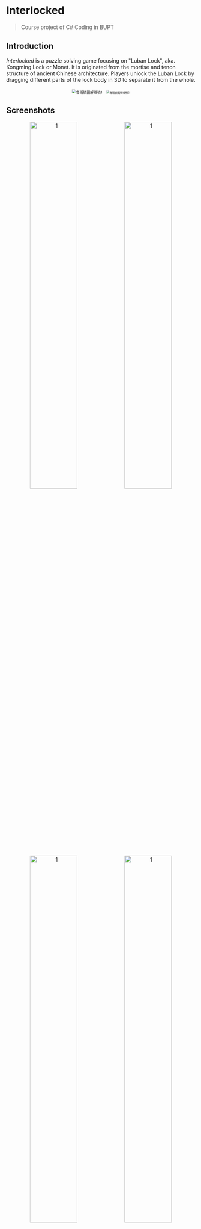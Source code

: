 # Interlocked  
> Course project of C# Coding in BUPT  

## Introduction   

_Interlocked_ is a puzzle solving game focusing on "Luban Lock", aka. Kongming Lock or Monet. It is originated from the mortise and tenon structure of ancient Chinese architecture. Players unlock the Luban Lock by dragging different parts of the lock body in 3D to separate it from the whole.  

<center>
  <img src="img/1.png" alt="鲁班锁图解线稿1" style="zoom: 67%;" /> &nbsp;&nbsp;<img src="img/2.png" alt="鲁班锁图解线稿2" style="zoom: 50%;" />
</center>



## Screenshots      
<center>
<img src="img/3.png" alt="1" style="width:50%;" /><img src="img/4.png" alt="1" style="width:50%" />
<img src="img/11.png" alt="1" style="width:50%;" /><img src="img/6.png" alt="1" style="width:50%;" />
<img src="img/7.png" alt="1" style="width:50%;" /><img src="img/8.png" alt="1" style="width:50%;" />
<img src="img/9.png" alt="1" style="width:50%;" /><img src="img/10.png" alt="1" style="width:50%;" />
</center>



## Team Member  

@[Jaz Li](https://github.com/jazli1999) 
@[BY-Tang](https://github.com/BYTang314) 
@[StardustJK](https://github.com/StardustJK) 
@[lxmbjt](https://github.com/lxmbjt) 

